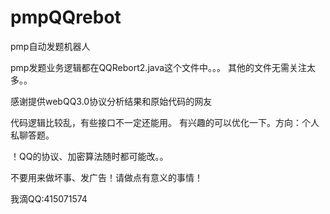 pmpQQrebot
==========

pmp自动发题机器人

pmp发题业务逻辑都在QQRebort2.java这个文件中。。。
其他的文件无需关注太多。。

感谢提供webQQ3.0协议分析结果和原始代码的网友

代码逻辑比较乱，有些接口不一定还能用。
有兴趣的可以优化一下。方向：个人私聊答题。

！QQ的协议、加密算法随时都可能改。。

不要用来做坏事、发广告！请做点有意义的事情！

我滴QQ:415071574
